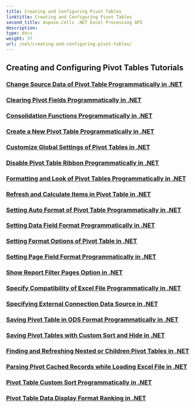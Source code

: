 ```yaml
---
title: Creating and Configuring Pivot Tables
linktitle: Creating and Configuring Pivot Tables
second_title: Aspose.Cells .NET Excel Processing API
description: 
type: docs
weight: 37
url: /net/creating-and-configuring-pivot-tables/
---
```


## Creating and Configuring Pivot Tables Tutorials
### [Change Source Data of Pivot Table Programmatically in .NET](./changing-source-data/)
### [Clearing Pivot Fields Programmatically in .NET](./clearing-pivot-fields/)
### [Consolidation Functions Programmatically in .NET](./consolidation-functions/)
### [Create a New Pivot Table Programmatically in .NET](./creating-new-pivot-table/)
### [Customize Global Settings of Pivot Tables in .NET](./customizing-global-settings/)
### [Disable Pivot Table Ribbon Programmatically in .NET](./disabling-pivot-table-ribbon/)
### [Formatting and Look of Pivot Tables Programmatically in .NET](./formatting-and-look/)
### [Refresh and Calculate Items in Pivot Table  in .NET](./refreshing-and-calculating-items/)
### [Setting Auto Format of Pivot Table Programmatically in .NET](./setting-auto-format/)
### [Setting Data Field Format Programmatically in .NET](./setting-data-field-format/)
### [Setting Format Options of Pivot Table in .NET](./setting-format-options/)
### [Setting Page Field Format Programmatically in .NET](./setting-page-field-format/)
### [Show Report Filter Pages Option in .NET](./show-report-filter-pages-option/)
### [Specify Compatibility of Excel File Programmatically in .NET](./specifying-compatibility/)
### [Specifying External Connection Data Source in .NET](./specifying-external-connection-data-source/)
### [Saving Pivot Table in ODS Format Programmatically in .NET](./saving-in-ods-format/)
### [Saving Pivot Tables with Custom Sort and Hide in .NET](./saving-with-custom-sort-and-hide/)
### [Finding and Refreshing Nested or Children Pivot Tables in .NET](./finding-and-refreshing-nested-or-children-pivot-tables/)
### [Parsing Pivot Cached Records while Loading Excel File in .NET](./parsing-pivot-cached-records/)
### [Pivot Table Custom Sort Programmatically in .NET](./pivot-table-custom-sort/)
### [Pivot Table Data Display Format Ranking in .NET](./pivot-table-data-display-format-ranking/)